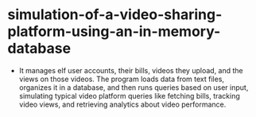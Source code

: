 # simulation-of-a-video-sharing-platform-using-an-in-memory-database
-  It manages elf user accounts, their bills, videos they upload, and the views on those videos. The program loads data from text files, organizes it in a database, and then runs queries based on user input, simulating typical video platform queries like fetching bills, tracking video views, and retrieving analytics about video performance.
